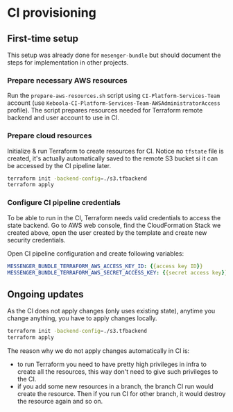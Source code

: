 # CI provisioning

## First-time setup
This setup was already done for `mesenger-bundle` but should document the steps for implementation in other projects.

### Prepare necessary AWS resources
Run the `prepare-aws-resources.sh` script using `CI-Platform-Services-Team` account (use
`Keboola-CI-Platform-Services-Team-AWSAdministratorAccess` profile). The script prepares resources needed for Terraform
remote backend and user account to use in CI.

### Prepare cloud resources
Initialize & run Terraform to create resources for CI. Notice no `tfstate` file is created, it's actually automatically
saved to the remote S3 bucket si it can be accessed by the CI pipeline later.

```bash
terraform init -backend-config=./s3.tfbackend
terraform apply
```

### Configure CI pipeline credentials
To be able to run in the CI, Terraform needs valid credentials to access the state backend. Go to AWS web console, find
the CloudFormation Stack we created above, open the user created by the template and create new security credentials.

Open CI pipeline configuration and create following variables:
```yaml
MESSENGER_BUNDLE_TERRAFORM_AWS_ACCESS_KEY_ID: {{access key ID}}
MESSENGER_BUNDLE_TERRAFORM_AWS_SECRET_ACCESS_KEY: {{secret access key}}
```

## Ongoing updates
As the CI does not apply changes (only uses existing state), anytime you change anything, you have to apply changes
locally.

```bash
terraform init -backend-config=./s3.tfbackend
terraform apply
```

The reason why we do not apply changes automatically in CI is:
* to run Terraform you need to have pretty high privileges in infra to create all the resources, this way don't need to
  give such privileges to the CI.
* if you add some new resources in a branch, the branch CI run would create the resource. Then if you run CI for other
  branch, it would destroy the resource again and so on.
